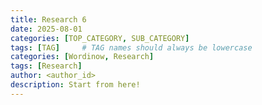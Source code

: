 ```yaml
---
title: Research 6
date: 2025-08-01
categories: [TOP_CATEGORY, SUB_CATEGORY]
tags: [TAG]     # TAG names should always be lowercase
categories: [Wordinow, Research]
tags: [Research]
author: <author_id>        
description: Start from here!
---
```

<div style="text-align: justify;">

</div>
